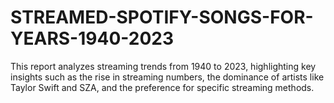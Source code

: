# STREAMED-SPOTIFY-SONGS-FOR-YEARS-1940-2023
This report analyzes streaming trends from 1940 to 2023, highlighting key insights such as the rise in streaming numbers, the dominance of artists like Taylor Swift and SZA, and the preference for specific streaming methods.
